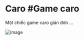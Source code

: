 # Caro #Game caro 

Một chiếc game caro giản đơn ...

![image](https://user-images.githubusercontent.com/66401141/137314554-a7649110-b001-4deb-a3d4-a095f17e7013.png)
